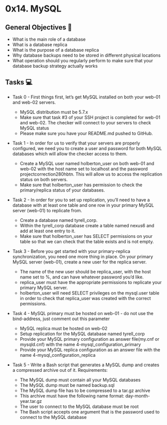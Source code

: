 # 0x14. MySQL

## General Objectives :page_with_curl:

* What is the main role of a database
* What is a database replica
* What is the purpose of a database replica
* Why database backups need to be stored in different physical locations
* What operation should you regularly perform to make sure that your database backup strategy actually works

## Tasks :computer:

* Task 0 - First things first, let’s get MySQL installed on both your web-01 and web-02 servers.
    - MySQL distribution must be 5.7.x
    - Make sure that task #3 of your SSH project is completed for web-01 and web-02. The checker will connect to your servers to check MySQL status
    - Please make sure you have your README.md pushed to GitHub.

* Task 1 - In order for us to verify that your servers are properly configured, we need you to create a user and password for both MySQL databases which will allow the checker access to them.
    - Create a MySQL user named holberton_user on both web-01 and web-02 with the host name set to localhost and the password projectcorrection280hbtn. This will allow us to access the replication status on both servers.
    - Make sure that holberton_user has permission to check the primary/replica status of your databases.

* Task 2 - In order for you to set up replication, you’ll need to have a database with at least one table and one row in your primary MySQL server (web-01) to replicate from.
    - Create a database named tyrell_corp.
    - Within the tyrell_corp database create a table named nexus6 and add at least one entry to it.
    - Make sure that holberton_user has SELECT permissions on your table so that we can check that the table exists and is not empty.

* Task 3 - Before you get started with your primary-replica synchronization, you need one more thing in place. On your primary MySQL server (web-01), create a new user for the replica server.
    - The name of the new user should be replica_user, with the host name set to %, and can have whatever password you’d like.
    - replica_user must have the appropriate permissions to replicate your primary MySQL server.
    - holberton_user will need SELECT privileges on the mysql.user table in order to check that replica_user was created with the correct permissions.

* Task 4 - MySQL primary must be hosted on web-01 - do not use the bind-address, just comment out this parameter
    - MySQL replica must be hosted on web-02
    - Setup replication for the MySQL database named tyrell_corp
    - Provide your MySQL primary configuration as answer file(my.cnf or mysqld.cnf) with the name 4-mysql_configuration_primary
    - Provide your MySQL replica configuration as an answer file with the name 4-mysql_configuration_replica

* Task 5 - Write a Bash script that generates a MySQL dump and creates a compressed archive out of it.
    Requirements:
    - The MySQL dump must contain all your MySQL databases
    - The MySQL dump must be named backup.sql
    - The MySQL dump file has to be compressed to a tar.gz archive
    - This archive must have the following name format: day-month-year.tar.gz
    - The user to connect to the MySQL database must be root
    - The Bash script accepts one argument that is the password used to connect to the MySQL database
